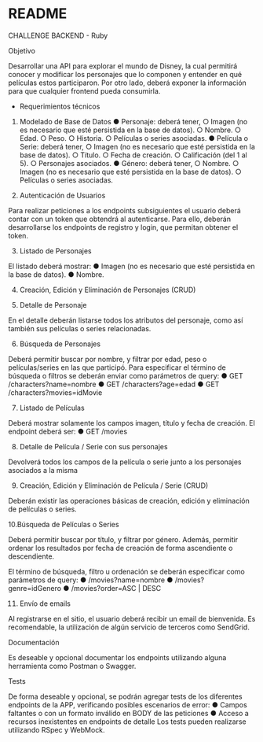 # README

CHALLENGE BACKEND - Ruby

Objetivo

Desarrollar una API para explorar el mundo de Disney, la cual permitirá conocer y modificar los
personajes que lo componen y entender en qué películas estos participaron. Por otro lado, deberá
exponer la información para que cualquier frontend pueda consumirla.

* Requerimientos técnicos

1. Modelado de Base de Datos
  ● Personaje: deberá tener,
  ○ Imagen (no es necesario que esté persistida en la base de datos).
  ○ Nombre.
  ○ Edad.
  ○ Peso.
  ○ Historia.
  ○ Películas o series asociadas.
● Película o Serie: deberá tener,
  ○ Imagen (no es necesario que esté persistida en la base de datos).
  ○ Título.
  ○ Fecha de creación.
  ○ Calificación (del 1 al 5).
  ○ Personajes asociados.
● Género: deberá tener,
  ○ Nombre.
  ○ Imagen (no es necesario que esté persistida en la base de datos).
  ○ Películas o series asociadas.

2. Autenticación de Usuarios

Para realizar peticiones a los endpoints subsiguientes el usuario deberá contar con un token que
obtendrá al autenticarse. Para ello, deberán desarrollarse los endpoints de registro y login, que
permitan obtener el token.

3. Listado de Personajes

El listado deberá mostrar:
● Imagen (no es necesario que esté persistida en la base de datos).
● Nombre.

4. Creación, Edición y Eliminación de Personajes (CRUD)

5. Detalle de Personaje

En el detalle deberán listarse todos los atributos del personaje, como así también sus películas o
series relacionadas.

6. Búsqueda de Personajes

Deberá permitir buscar por nombre, y filtrar por edad, peso o películas/series en las que participó.
Para especificar el término de búsqueda o filtros se deberán enviar como parámetros de query:
● GET /characters?name=nombre
● GET /characters?age=edad
● GET /characters?movies=idMovie

7. Listado de Películas

Deberá mostrar solamente los campos imagen, título y fecha de creación.
El endpoint deberá ser:
● GET /movies

8. Detalle de Película / Serie con sus personajes

Devolverá todos los campos de la película o serie junto a los personajes asociados a la misma

9. Creación, Edición y Eliminación de Película / Serie (CRUD)

Deberán existir las operaciones básicas de creación, edición y eliminación de películas o series.

10.Búsqueda de Películas o Series

Deberá permitir buscar por título, y filtrar por género. Además, permitir ordenar los resultados
por fecha de creación de forma ascendiente o descendiente.

El término de búsqueda, filtro u ordenación se deberán especificar como parámetros de query:
● /movies?name=nombre
● /movies?genre=idGenero
● /movies?order=ASC | DESC

11. Envío de emails

Al registrarse en el sitio, el usuario deberá recibir un email de bienvenida. Es recomendable, la
utilización de algún servicio de terceros como SendGrid.

Documentación

Es deseable y opcional documentar los endpoints utilizando alguna herramienta como
Postman o Swagger.

Tests

De forma deseable y opcional, se podrán agregar tests de los diferentes endpoints de la APP,
verificando posibles escenarios de error:
● Campos faltantes o con un formato inválido en BODY de las peticiones
● Acceso a recursos inexistentes en endpoints de detalle
Los tests pueden realizarse utilizando RSpec y WebMock.
